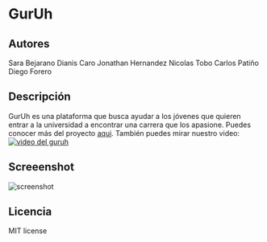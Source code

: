 # GurUh

## Autores
Sara Bejarano
Dianis Caro
Jonathan Hernandez 
Nicolas Tobo
Carlos Patiño
Diego Forero

## Descripción

GurUh es una plataforma que busca ayudar a los jóvenes que quieren entrar a la universidad a encontrar una carrera que los apasione. Puedes conocer más del proyecto [aqui](guruh.ml/descubre). También puedes mirar nuestro video: 
[![video del guruh](https://img.youtube.com/vi/jmrleoJjoRw/0.jpg)](https://www.youtube.com/watch?v=jmrleoJjoRw&feature=emb_logo)


 ## Screeenshot

 ![screenshot](https://i.imgur.com/rkeirIO.png)

 ## Licencia

 MIT license